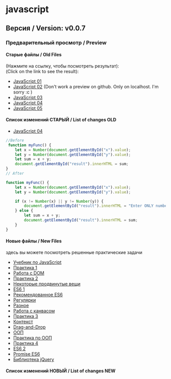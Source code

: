 # javascript

## Версия / Version: v0.0.7

### Предварительный просмотр / Preview<br>

#### Старые файлы / Old Files
(Нажмите на ссылку, чтобы посмотреть результат):<br>
(Click on the link to see the result): <br>
- [JavaScript 01]
- [JavaScript 02] (Don't work a preview on github. Only on localhost. I'm sorry :c )
- [JavaScript 03]
- [JavaScript 04]
- [JavaScript 05]

#### Список изменений СТАРЫЙ / List of changes OLD
- [JavaScript 04] <br>
```javascript
//Before
 function myFunc() {
    let x = Number(document.getElementById("x").value);
    let y = Number(document.getElementById("y").value);
    let sum = x + y;
    document.getElementById("result").innerHTML = sum;
}
// After

function myFunc() {
    let x = Number(document.getElementById("x").value);
    let y = Number(document.getElementById("y").value);

    if (x != Number(x) || y != Number(y)) {
        document.getElementById("result").innerHTML = "Enter ONLY numbers";
    } else {
        let sum = x + y;
        document.getElementById("result").innerHTML = sum;
    }
}
```



[JavaScript 01]: http://htmlpreview.github.io/?https://github.com/kroobeet/javascript/blob/master/JS/old_files/01/index.html
[JavaScript 02]: http://htmlpreview.github.io/?https://github.com/kroobeet/javascript/blob/master/JS/old_files/02/index.html
[JavaScript 03]: http://htmlpreview.github.io/?https://github.com/kroobeet/javascript/blob/master/JS/old_files/03/index.html
[JavaScript 04]: http://htmlpreview.github.io/?https://github.com/kroobeet/javascript/blob/master/JS/old_files/04/index.html
[JavaScript 05]: http://htmlpreview.github.io/?https://github.com/kroobeet/javascript/blob/master/JS/old_files/05/index.html


#### Новые файлы / New Files
здесь вы можете посмотреть решенные практические задачи

- [Учебник по JavaScript]
- [Практика 1]
- [Работа с DOM]
- [Практика 2]
- [Некоторые продвинутые вещи]
- [ES6 1]
- [Рекомендованное ES6]
- [Регулярки]
- [Разное]
- [Работа с канвасом]
- [Практика 3]
- [Контекст]
- [Drag-and-Drop]
- [ООП]
- [Практика по ООП]
- [Практика 4]
- [ES6 2]
- [Promise ES6]
- [Библиотека jQuery]


#### Список изменений НОВЫЙ / List of changes NEW






[Учебник по JavaScript]: http://htmlpreview.github.io/?https://github.com/kroobeet/javascript/blob/master/JS/0_1/index.html
[Практика 1]: http://htmlpreview.github.io/?https://github.com/kroobeet/javascript/blob/master/JS/0_2/index.html
[Работа с DOM]: http://htmlpreview.github.io/?https://github.com/kroobeet/javascript/blob/master/JS/0_3/index.html
[Практика 2]: http://htmlpreview.github.io/?https://github.com/kroobeet/javascript/blob/master/JS/0_4/index.html
[Некоторые продвинутые вещи]: http://htmlpreview.github.io/?https://github.com/kroobeet/javascript/blob/master/JS/0_5/index.html
[ES6 1]: http://htmlpreview.github.io/?https://github.com/kroobeet/javascript/blob/master/JS/0_6/index.html
[Рекомендованное ES6]: http://htmlpreview.github.io/?https://github.com/kroobeet/javascript/blob/master/JS/0_7/index.html
[Регулярки]: http://htmlpreview.github.io/?https://github.com/kroobeet/javascript/blob/master/JS/0_8/index.html
[Разное]: http://htmlpreview.github.io/?https://github.com/kroobeet/javascript/blob/master/JS/0_9/index.html
[Работа с канвасом]: http://htmlpreview.github.io/?https://github.com/kroobeet/javascript/blob/master/JS/0_9_1/index.html
[Практика 3]: http://htmlpreview.github.io/?https://github.com/kroobeet/javascript/blob/master/JS/0_9_2/index.html
[Контекст]: http://htmlpreview.github.io/?https://github.com/kroobeet/javascript/blob/master/JS/0_9_3/index.html
[Drag-and-Drop]: http://htmlpreview.github.io/?https://github.com/kroobeet/javascript/blob/master/JS/0_9_4/index.html
[ООП]: http://htmlpreview.github.io/?https://github.com/kroobeet/javascript/blob/master/JS/0_9_5/index.html
[Практика по ООП]: http://htmlpreview.github.io/?https://github.com/kroobeet/javascript/blob/master/JS/0_9_6/index.html
[Практика 4]: http://htmlpreview.github.io/?https://github.com/kroobeet/javascript/blob/master/JS/0_9_7/index.html
[ES6 2]: http://htmlpreview.github.io/?https://github.com/kroobeet/javascript/blob/master/JS/0_9_8/index.html
[Promise ES6]: http://htmlpreview.github.io/?https://github.com/kroobeet/javascript/blob/master/JS/0_9_9/index.html
[Библиотека jQuery]: http://htmlpreview.github.io/?https://github.com/kroobeet/javascript/blob/master/JS/1_0/index.html
